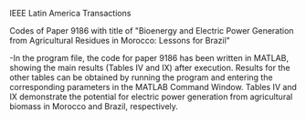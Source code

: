 IEEE Latin America Transactions

Codes of Paper 9186 with title of "Bioenergy and Electric Power Generation from Agricultural Residues in Morocco: Lessons for Brazil"

-In the program file, the code for paper 9186 has been written in MATLAB, showing the main results (Tables IV and IX) after execution. Results for the other tables can be obtained by running the program and entering the corresponding parameters in the MATLAB Command Window. Tables IV and IX demonstrate the potential for electric power generation from agricultural biomass in Morocco and Brazil, respectively.
